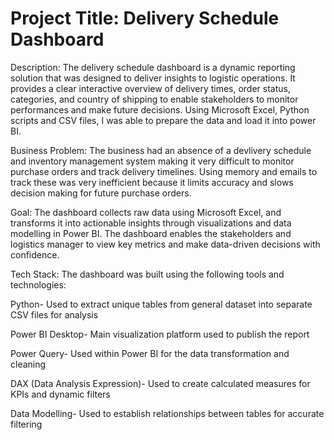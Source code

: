 # Project Title: Delivery Schedule Dashboard

Description:
The delivery schedule dashboard is a dynamic reporting solution that was designed to deliver insights to logistic operations. It provides a clear interactive overview of delivery times, order status, categories, and country of shipping to enable stakeholders to monitor performances and make future decisions. Using Microsoft Excel, Python scripts and CSV files, I was able to prepare the data and load it into power BI.

Business Problem:
The business had an absence of a devlivery schedule and inventory management system making it very difficult to monitor purchase orders and track delivery timelines. Using memory and emails to track these was very inefficient because it limits accuracy and slows decision making for future purchase orders.

Goal:
The dashboard collects raw data using Microsoft Excel, and transforms it into actionable insights through visualizations and data modelling in Power BI. The dashboard enables the stakeholders and logistics manager to view key metrics and make data-driven decisions with confidence.

Tech Stack:
The dashboard was built using the following tools and technologies:

Python- Used to extract unique tables from general dataset into separate CSV files for analysis

Power BI Desktop- Main visualization platform used to publish the report

Power Query- Used within Power BI for the data transformation and cleaning

DAX (Data Analysis Expression)- Used to create calculated measures for KPIs and dynamic filters

Data Modelling- Used to establish relationships between tables for accurate filtering
